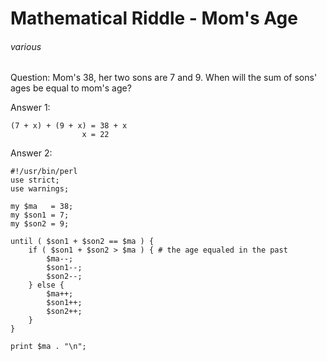 # Mathematical Riddle - Mom's Age
###### various

Question: Mom's 38, her two sons are 7 and 9. When will the sum of sons' ages be equal to mom's age?

Answer 1:

    (7 + x) + (9 + x) = 38 + x
                    x = 22

Answer 2:

    #!/usr/bin/perl
    use strict;
    use warnings;

    my $ma   = 38;
    my $son1 = 7;
    my $son2 = 9;

    until ( $son1 + $son2 == $ma ) {
        if ( $son1 + $son2 > $ma ) { # the age equaled in the past
            $ma--;
            $son1--;
            $son2--;
        } else {
            $ma++;
            $son1++;
            $son2++;
        }
    }

    print $ma . "\n";
